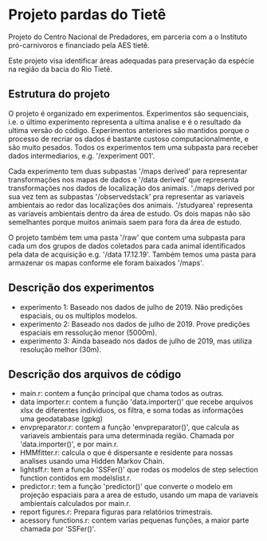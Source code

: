 # Projeto pardas do Tietê #

Projeto do Centro Nacional de Predadores, em parceria com a o Instituto pró-carnivoros e financiado
pela AES tietê.

Este projeto visa identificar áreas adequadas para preservação da espécie na região da bacia do Rio Tietê. 

## Estrutura do projeto ##


O projeto é organizado em experimentos. Experimentos são sequenciais, i.e. o último experimento representa a ultima analise e é o resultado da ultima versão do código. Experimentos anteriores são mantidos porque o processo de recriar os dados é bastante custoso computacionalmente, e são muito pesados. Todos os experimentos tem uma subpasta para receber dados intermediarios, e.g. '/experiment 001'. 

Cada experimento tem duas subpastas '/maps derived' para representar transformações nos mapas de dados
e '/data derived' que representa transformações nos dados de localização dos animais. './maps derived por sua vez tem as subpastas '/observedstack' pra representar as variaveis ambientais ao redor das localizações dos animais. '/studyarea' representa as variaveis ambientais dentro da área de estudo. Os dois mapas não são semelhantes porque muitos animais saem para fora da área de estudo. 

O projeto também tem uma pasta '/raw' que contem uma subpasta para cada um dos grupos de dados coletados para cada animal identificados pela data de acquisição e.g. '/data 17.12.19'. Também temos uma pasta para armazenar os mapas conforme ele foram baixados '/maps'.

## Descrição dos experimentos ##

- experimento 1: Baseado nos dados de julho de 2019. Não predições espaciais, ou os multiplos modelos.
- experimento 2: Baseado nos dados de julho de 2019. Prove predições espaciais em ressolução menor (5000m).
- experimento 3: Ainda baseado nos dados de julho de 2019, mas utiliza resolução melhor (30m).

## Descrição dos arquivos de código ##

- main.r: contem a função principal que chama todos as outras.
- data importer.r: contem a função 'data.importer()' que recebe arquivos xlsx de diferentes individuos, os filtra, e soma todas as informações uma geodatabase (gpkg)
- envpreparator.r: contem a função 'envpreparator()', que calcula as variaveis ambientais para uma determinada região. Chamada por 'data.importer()', e por main.r.
- HMMfitter.r: calcula o que é dispersante e residente para nossas analises usando uma Hidden Markov Chain.
- lightsff.r: tem a função 'SSFer()' que rodas os modelos de step selection function contidos em modelslist.r.
- predictor.r: tem a função 'predictor()' que converte o modelo em projeção espaciais para a area de estudo, usando um mapa de variaveis ambientais calculados por main.r.
- report figures.r: Prepara figuras para relatórios trimestrais.
- acessory functions.r: contem varias pequenas funções, a maior parte chamada por 'SSFer()'.




